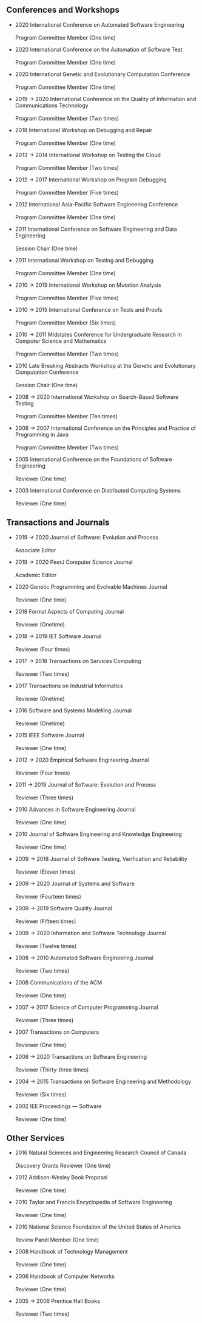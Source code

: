 ## Conferences and Workshops

<ul>
<li><div class="serviceitem"> 2020 International Conference on Automated Software
Engineering </div></li>
<br> Program Committee Member (One time)
<p></p>
<li><div class="serviceitem"> 2020 International Conference on the Automation of Software
Test </div></li>
<br> Program Committee Member (One time)
<p></p>
<li><div class="serviceitem"> 2020 International Genetic and Evolutionary Computation
Conference </div></li>
<br> Program Committee Member (One time)
<p></p>
<li><div class="serviceitem"> 2019 → 2020 International Conference on the Quality of Information
and Communications Technology </div></li>
<br> Program Committee Member (Two times)
<p></p>
<li><div class="serviceitem"> 2018 International Workshop on Debugging and Repair </div></li>
<br> Program Committee Member (One time)
<p></p>
<li><div class="serviceitem"> 2013 → 2014 International Workshop on Testing the
Cloud </div></li>
<br> Program Committee Member (Two times)
<p></p>
<li><div class="serviceitem"> 2012 → 2017 International Workshop on Program
Debugging </div></li>
<br> Program Committee Member (Five times)
<p></p>
<li><div class="serviceitem"> 2012 International Asia-Pacific Software Engineering
Conference </div></li>
<br> Program Committee Member (One time)
<p></p>
<li><div class="serviceitem"> 2011 International Conference on Software Engineering and Data
Engineering </div></li>
<br> Session Chair (One time)
<p></p>
<li><div class="serviceitem"> 2011 International Workshop on Testing and
Debugging </div></li>
<br> Program Committee Member (One time)
<p></p>
<li><div class="serviceitem"> 2010 → 2019 International Workshop on Mutation
Analysis </div></li>
<br> Program Committee Member (Five times)
<p></p>
<li><div class="serviceitem"> 2010 → 2015 International Conference on Tests and
Proofs </div></li>
<br> Program Committee Member (Six times)
<p></p>
<li><div class="serviceitem"> 2010 → 2011 Midstates Conference for Undergraduate Research in
Computer Science and Mathematics </div></li>
<br> Program Committee Member (Two times)
<p></p>
<li><div class="serviceitem"> 2010 Late Breaking Abstracts Workshop at the Genetic and
Evolutionary Computation Conference </div></li>
<br> Session Chair (One time)
<p></p>
<li><div class="serviceitem"> 2008 → 2020 International Workshop on Search-Based Software
Testing </div></li>
<br> Program Committee Member (Ten times)
<p></p>
<li><div class="serviceitem"> 2006 → 2007 International Conference on the Principles and Practice
of Programming in Java </div></li>
<br> Program Committee Member (Two times)
<p></p>
<li><div class="serviceitem"> 2005 International Conference on the Foundations of Software
Engineering </div></li>
<br> Reviewer (One time)
<p></p>
<li><div class="serviceitem"> 2003 International Conference on Distributed Computing
Systems </div></li>
<br> Reviewer (One time)
<p></p>
</ul>

## Transactions and Journals

<ul>
<li><div class="serviceitem"> 2019 → 2020 Journal of Software: Evolution and Process </div></li>
<br> Associate Editor
<p></p>
<li><div class="serviceitem"> 2019 → 2020 PeerJ Computer Science Journal </div></li>
<br> Academic Editor
<p></p>
<li><div class="serviceitem"> 2020 Genetic Programming and Evolvable Machines
Journal </div></li>
<br> Reviewer (One time)
<p></p>
<li><div class="serviceitem"> 2018 Formal Aspects of Computing Journal </div></li>
<br> Reviewer (Onetime)
<p></p>
<li><div class="serviceitem"> 2018 → 2019 IET Software Journal </div></li>
<br> Reviewer (Four times)
<p></p>
<li><div class="serviceitem"> 2017 → 2018 Transactions on Services Computing </div></li>
<br> Reviewer (Two times)
<p></p>
<li><div class="serviceitem"> 2017 Transactions on Industrial Informatics </div></li>
<br> Reviewer (Onetime)
<p></p>
<li><div class="serviceitem"> 2016 Software and Systems Modelling Journal </div></li>
<br> Reviewer (Onetime)
<p></p>
<li><div class="serviceitem"> 2015 IEEE Software Journal </div></li>
<br> Reviewer (One time)
<p></p>
<li><div class="serviceitem"> 2012 → 2020 Empirical Software Engineering Journal </div></li>
<br> Reviewer (Four times)
<p></p>
<li><div class="serviceitem"> 2011 → 2019 Journal of Software: Evolution and
Process </div></li>
<br> Reviewer (Three times)
<p></p>
<li><div class="serviceitem"> 2010 Advances in Software Engineering Journal </div></li>
<br> Reviewer (One time)
<p></p>
<li><div class="serviceitem"> 2010 Journal of Software Engineering and Knowledge
Engineering </div></li>
<br> Reviewer (One time)
<p></p>
<li><div class="serviceitem"> 2009 → 2018 Journal of Software Testing, Verification and
Reliability </div></li>
<br> Reviewer (Eleven times)
<p></p>
<li><div class="serviceitem"> 2009 → 2020 Journal of Systems and Software </div></li>
<br> Reviewer (Fourteen times)
<p></p>
<li><div class="serviceitem"> 2009 → 2019 Software Quality Journal </div></li>
<br> Reviewer (Fifteen times)
<p></p>
<li><div class="serviceitem"> 2009 → 2020 Information and Software Technology
Journal </div></li>
<br> Reviewer (Twelve times)
<p></p>
<li><div class="serviceitem"> 2008 → 2010 Automated Software Engineering Journal </div></li>
<br> Reviewer (Two times)
<p></p>
<li><div class="serviceitem"> 2008 Communications of the ACM </div></li>
<br> Reviewer (One time)
<p></p>
<li><div class="serviceitem"> 2007 → 2017 Science of Computer Programming Journal </div></li>
<br> Reviewer (Three times)
<p></p>
<li><div class="serviceitem"> 2007 Transactions on Computers </div></li>
<br> Reviewer (One time)
<p></p>
<li><div class="serviceitem"> 2006 → 2020 Transactions on Software Engineering </div></li>
<br> Reviewer (Thirty-three times)
<p></p>
<li><div class="serviceitem"> 2004 → 2015 Transactions on Software Engineering and
Methodology </div></li>
<br> Reviewer (Six times)
<p></p>
<li><div class="serviceitem"> 2002 IEE Proceedings &mdash; Software </div></li>
<br> Reviewer (One time)
<p></p>
</ul>

## Other Services

<ul>
<li><div class="serviceitem"> 2016 Natural Sciences and Engineering Research Council of
Canada </div></li>
<br> Discovery Grants Reviewer (One time)
<p></p>
<li><div class="serviceitem"> 2012 Addison-Wesley Book Proposal </div></li>
<br> Reviewer (One time)
<p></p>
<li><div class="serviceitem"> 2010 Taylor and Francis Encyclopedia of Software
Engineering </div></li>
<br> Reviewer (One time)
<p></p>
<li><div class="serviceitem"> 2010 National Science Foundation of the United States of
America </div></li>
<br> Review Panel Member (One time)
<p></p>
<li><div class="serviceitem"> 2008 Handbook of Technology Management </div></li>
<br> Reviewer (One time)
<p></p>
<li><div class="serviceitem"> 2006 Handbook of Computer Networks </div></li>
<br> Reviewer (One time)
<p></p>
<li><div class="serviceitem"> 2005 → 2006 Prentice Hall Books </div></li>
<br> Reviewer (Two times)
<p></p>
</ul>
